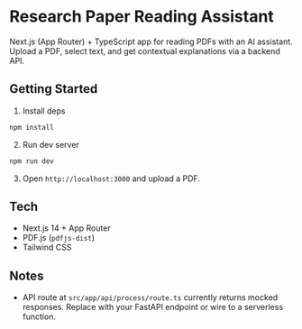 # Research Paper Reading Assistant

Next.js (App Router) + TypeScript app for reading PDFs with an AI assistant. Upload a PDF, select text, and get contextual explanations via a backend API.

## Getting Started

1. Install deps

```bash
npm install
```

2. Run dev server

```bash
npm run dev
```

3. Open `http://localhost:3000` and upload a PDF.

## Tech
- Next.js 14 + App Router
- PDF.js (`pdfjs-dist`)
- Tailwind CSS

## Notes
- API route at `src/app/api/process/route.ts` currently returns mocked responses. Replace with your FastAPI endpoint or wire to a serverless function.